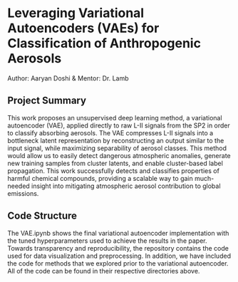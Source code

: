 # Leveraging Variational Autoencoders (VAEs) for Classification of Anthropogenic Aerosols
Author: Aaryan Doshi & Mentor: Dr. Lamb
## Project Summary
This work proposes an unsupervised deep learning method, a variational autoencoder (VAE), applied directly to raw L-II signals from the SP2 in order to classify absorbing aerosols. The VAE compresses L-II signals into a bottleneck latent representation by reconstructing an output similar to the input signal, while maximizing separability of aerosol classes. This method would allow us to easily detect dangerous atmospheric anomalies, generate new training samples from cluster latents, and enable cluster-based label propagation. This work successfully detects and classifies properties of harmful chemical compounds, providing a scalable way to gain much-needed insight into mitigating atmospheric aerosol contribution to global emissions.
## Code Structure
The VAE.ipynb shows the final variational autoencoder implementation with the tuned hyperparameters used to achieve the results in the paper. Towards transparency and reproducibility, the repository contains the code used for data visualization and preprocessing. In addition, we have included the code for methods that we explored prior to the variational autoencoder. All of the code can be found in their respective directories above.
